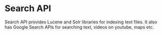 # Search API

Search API provides Lucene and Solr libraries for indexing text files. It also has Google Search APIs for searching text, videos on youtube, maps etc.
